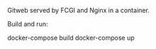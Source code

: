 Gitweb served by FCGI and Nginx in a container.

Build and run:

  docker-compose build
  docker-compose up
